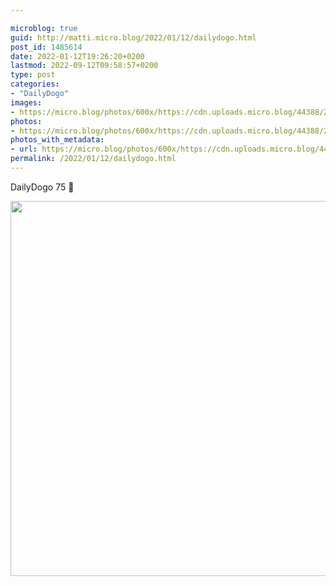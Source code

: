 ```yaml
---

microblog: true
guid: http://matti.micro.blog/2022/01/12/dailydogo.html
post_id: 1485614
date: 2022-01-12T19:26:20+0200
lastmod: 2022-09-12T09:58:57+0200
type: post
categories:
- "DailyDogo"
images:
- https://micro.blog/photos/600x/https://cdn.uploads.micro.blog/44388/2022/d9129ba08f.jpg
photos:
- https://micro.blog/photos/600x/https://cdn.uploads.micro.blog/44388/2022/d9129ba08f.jpg
photos_with_metadata:
- url: https://micro.blog/photos/600x/https://cdn.uploads.micro.blog/44388/2022/d9129ba08f.jpg
permalink: /2022/01/12/dailydogo.html
---
```

DailyDogo 75 🐶

<img src="https://micro.blog/photos/600x/https://blog.martin-haehnel.de/uploads/2022/d9129ba08f.jpg" width="600" height="600" alt="" />
